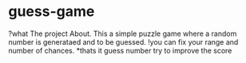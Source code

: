 # guess-game
?what The project About. 
This a simple puzzle game where a random number is generataed and to be guessed.
!you can fix your range and number of chances.
*thats it guess number try to improve the score
